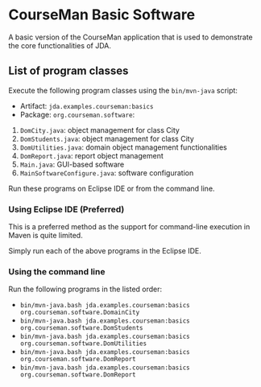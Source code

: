 # CourseMan Basic Software

A basic version of the CourseMan application that is used to demonstrate the core functionalities of JDA.

## List of program classes
Execute the following program classes using the `bin/mvn-java` script:

- Artifact: `jda.examples.courseman:basics`
- Package: `org.courseman.software`:

1. `DomCity.java`: object management for class City
2. `DomStudents.java`: object management for class City
3. `DomUtilities.java`: domain object management functionalities
4. `DomReport.java`: report object management
5. `Main.java`: GUI-based software
6. `MainSoftwareConfigure.java`: software configuration

Run these programs on Eclipse IDE or from the command line.

### Using Eclipse IDE (Preferred)
This is a preferred method as the support for command-line execution in Maven is quite limited.

Simply run each of the above programs in the Eclipse IDE.

### Using the command line
Run the following programs in the listed order:

- `bin/mvn-java.bash jda.examples.courseman:basics org.courseman.software.DomainCity`
- `bin/mvn-java.bash jda.examples.courseman:basics org.courseman.software.DomStudents`
- `bin/mvn-java.bash jda.examples.courseman:basics org.courseman.software.DomUtilities`
- `bin/mvn-java.bash jda.examples.courseman:basics org.courseman.software.DomReport`
- `bin/mvn-java.bash jda.examples.courseman:basics org.courseman.software.DomReport`